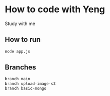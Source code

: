 # How to code with Yeng

Study with me

## How to run

```bash
node app.js
```

## Branches

```javascript
branch main
branch upload-image-s3
branch basic-mongo
```

